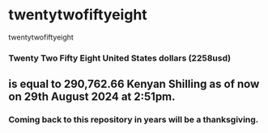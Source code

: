 # twentytwofiftyeight
twentytwofiftyeight

### Twenty Two Fifty Eight United States dollars (2258usd) 
## is equal to **290,762.66 Kenyan Shilling** as of now on 29th August 2024 at 2:51pm.
### Coming back to this repository in years will be a thanksgiving.
